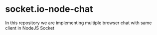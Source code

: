 # socket.io-node-chat
In this repository we are implementing multiple browser chat with same client in NodeJS Socket
